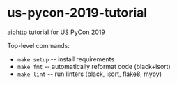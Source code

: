 # us-pycon-2019-tutorial
aiohttp tutorial for US PyCon 2019

Top-level commands:

* `make setup` -- install requirements
* `make fmt` -- automatically reformat code (black+isort)
* `make lint` -- run linters (black, isort, flake8, mypy)
